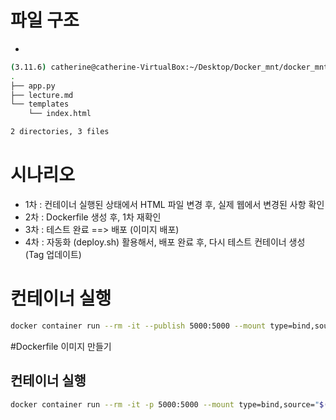 # 파일 구조
- 
```bash
(3.11.6) catherine@catherine-VirtualBox:~/Desktop/Docker_mnt/docker_mnt_flask$ tree
.
├── app.py
├── lecture.md
└── templates
    └── index.html

2 directories, 3 files
```

# 시나리오
- 1차 : 컨테이너 실행된 상태에서 HTML 파일 변경 후, 실제 웹에서 변경된 사항 확인
- 2차 : Dockerfile 생성 후, 1차 재확인
- 3차 : 테스트 완료 ==> 배포 (이미지 배포)
- 4차 : 자동화 (deploy.sh) 활용해서, 배포 완료 후, 다시 테스트 컨테이너 생성 (Tag 업데이트)

# 컨테이너 실행
```bash
docker container run --rm -it --publish 5000:5000 --mount type=bind,source="$(pwd)",destination=/app -w /app python:3.10-slim bash -c "pip install flask && python app.py"
```
#Dockerfile 이미지 만들기
## 컨테이너 실행
```bash
docker container run --rm -it -p 5000:5000 --mount type=bind,source="$(pwd)",destination=/app catherine00/my-flask-web:1.0.0
```
